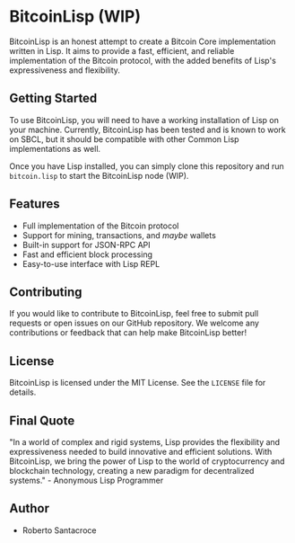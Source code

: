 # BitcoinLisp (WIP)

BitcoinLisp is an honest attempt to create a Bitcoin Core implementation written in Lisp. It aims to provide a fast, efficient, and reliable implementation of the Bitcoin protocol, with the added benefits of Lisp's expressiveness and flexibility.

## Getting Started

To use BitcoinLisp, you will need to have a working installation of Lisp on your machine. Currently, BitcoinLisp has been tested and is known to work on SBCL, but it should be compatible with other Common Lisp implementations as well.

Once you have Lisp installed, you can simply clone this repository and run `bitcoin.lisp` to start the BitcoinLisp node (WIP).

## Features

- Full implementation of the Bitcoin protocol
- Support for mining, transactions, and *maybe* wallets
- Built-in support for JSON-RPC API
- Fast and efficient block processing
- Easy-to-use interface with Lisp REPL

## Contributing

If you would like to contribute to BitcoinLisp, feel free to submit pull requests or open issues on our GitHub repository. We welcome any contributions or feedback that can help make BitcoinLisp better!

## License

BitcoinLisp is licensed under the MIT License. See the `LICENSE` file for details.

## Final Quote

"In a world of complex and rigid systems, Lisp provides the flexibility and expressiveness needed to build innovative and efficient solutions. With BitcoinLisp, we bring the power of Lisp to the world of cryptocurrency and blockchain technology, creating a new paradigm for decentralized systems." - Anonymous Lisp Programmer

## Author

- Roberto Santacroce 
